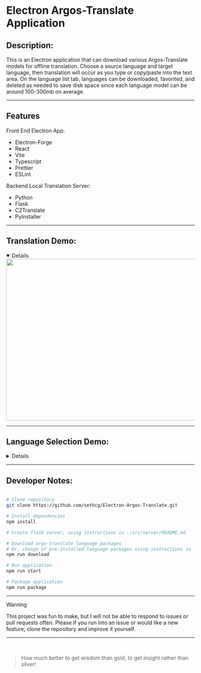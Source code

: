 # Electron Argos-Translate Application

## Description:

This is an Electron application that can download various Argos-Translate models for offline translation. Choose a source language and target language, then translation will occur as you type or copy/paste into the text area. On the language list tab, languages can be downloaded, favorited, and deleted as needed to save disk space since each language model can be around 100-300mb on average.

----
## Features

Front End Electron App:
- Electron-Forge
- React
- Vite 
- Typescript
- Prettier
- ESLint

Backend Local Translation Server:
- Python
- Flask
- C2Translate
- PyInstaller 

----
## Translation Demo:
<details open>
  <img src="https://github.com/user-attachments/assets/fdb0bc71-0d50-4e31-b80d-1df1117d50a4" width="540" height="431">
  <br>
</details>

----
## Language Selection Demo:
<details close>
  <img src="https://github.com/user-attachments/assets/b4f5ea9e-be1f-465e-b96c-f9bf8c9bb892" width="540" height="431">
  <br>
</details>

---
## Developer Notes:

```bash

# Clone repository
git clone https://github.com/sethcg/Electron-Argos-Translate.git

# Install dependencies
npm install

# Create flask server, using instructions in ./src/server/README.md

# Download argo-translate language packages
# Or, change of pre-installed language packages using instructions in ./src/assets/model-script/README.md
npm run download

# Run application
npm run start

# Package application
npm run package

```

---

> [!WARNING]  
> This project was fun to make, but I will not be able to respond to issues or pull requests often.
> Please if you run into an issue or would like a new feature, clone the repository and improve it yourself.

---

<br>

> How much better to get wisdom than gold, to get insight rather than silver!
